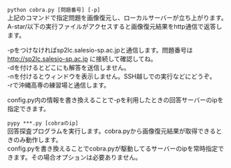 `python cobra.py [問題番号] [-p]`  
上記のコマンドで指定問題を画像復元し、ローカルサーバーが立ち上がります。A-star/以下の実行ファイルがアクセスすると画像復元結果をhttp通信で返答します。  

-pをつけなければsp2lc.salesio-sp.ac.jpと通信します。問題番号は http://sp2lc.salesio-sp.ac.jp に接続して確認してね。  
-dを付けるとどこにも解答を送信しません。  
-nを付けるとウィンドウを表示しません。SSH越しでの実行などにどうぞ。  
-rで沖縄高専の練習場と通信します。  


config.py内の情報を書き換えることで-pを利用したときの回答サーバーのipを指定できます。  


`pypy ***.py [cobraのip]`  
回答探査プログラムを実行します。cobra.pyから画像復元結果が取得できるときのみ動作します。  
config.pyを書き換えることでcobra.pyが駆動してるサーバーのipを常時指定できます。その場合オプションは必要ありません。

